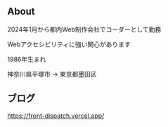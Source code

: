 ## About
2024年1月から都内Web制作会社でコーダーとして勤務

Webアクセシビリティに強い関心があります

1986年生まれ

神奈川県平塚市 → 東京都墨田区

## ブログ

https://front-dispatch.vercel.app/
